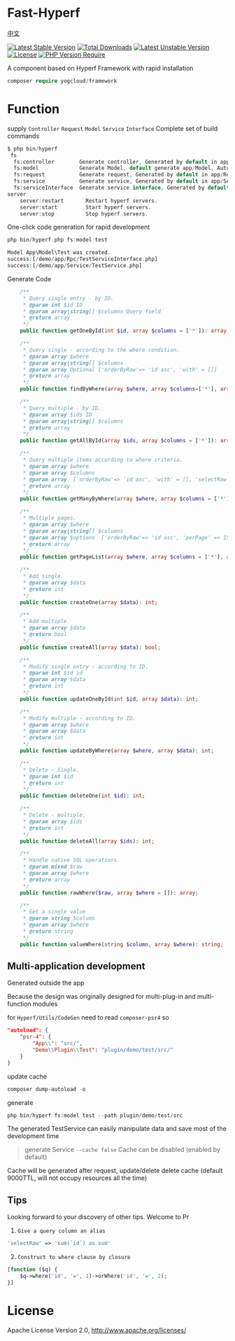 # Fast-Hyperf
[中文](./README-cn.md)

[![Latest Stable Version](http://poser.pugx.org/yogcloud/framework/v)](https://packagist.org/packages/yogcloud/framework) [![Total Downloads](http://poser.pugx.org/yogcloud/framework/downloads)](https://packagist.org/packages/yogcloud/framework) [![Latest Unstable Version](http://poser.pugx.org/yogcloud/framework/v/unstable)](https://packagist.org/packages/yogcloud/framework) [![License](http://poser.pugx.org/yogcloud/framework/license)](https://packagist.org/packages/yogcloud/framework) [![PHP Version Require](http://poser.pugx.org/yogcloud/framework/require/php)](https://packagist.org/packages/yogcloud/framework)

A component based on Hyperf Framework with rapid installation


```php
composer require yogcloud/framework
```


# Function
supply `Controller` `Request` `Model` `Service` `Interface` Complete set of build commands
```php
$ php bin/hyperf
 fs
  fs:controller        Generate controller, Generated by default in app/Controller
  fs:model             Generate Model, default generate app/Model, Automatic generated Service,Interface
  fs:request           Generate request, Generated by default in app/Request
  fs:service           Generate service, Generated by default in app/Service
  fs:serviceInterface  Generate service interface, Generated by default in app/Service
server
    server:restart       Restart hyperf servers.
    server:start         Start hyperf servers.
    server:stop          Stop hyperf servers.
```


One-click code generation for rapid development
```php
php bin/hyperf.php fs:model test

Model App\Model\Test was created.
success:[/demo/app/Rpc/TestServiceInterface.php]
success:[/demo/app/Service/TestService.php]
```

Generate Code

```php
    /**
     * Query single entry - by ID.
     * @param int $id ID
     * @param array|string[] $columns Query field
     * @return array
     */
    public function getOneById(int $id, array $columns = ['*']): array;

    /**
     * Query single - according to the where condition.
     * @param array $where
     * @param array|string[] $columns
     * @param array Optional ['orderByRaw'=> 'id asc', 'with' = []]
     * @return array
     */
    public function findByWhere(array $where, array $columns=['*'], array $options = []): array;

    /**
     * Query multiple - by ID.
     * @param array $ids ID
     * @param array|string[] $columns
     * @return array
     */
    public function getAllById(array $ids, array $columns = ['*']): array;

    /**
     * Query multiple items according to where criteria.
     * @param array $where
     * @param array $columns
     * @param array  ['orderByRaw'=> 'id asc', 'with' = [], 'selectRaw' => 'count(*) as count']
     * @return array
     */
    public function getManyByWhere(array $where, array $columns = ['*'], array $options = []): array;

    /**
     * Multiple pages.
     * @param array $where
     * @param array|string[] $columns
     * @param array $options  ['orderByRaw'=> 'id asc', 'perPage' => 15, 'page' => null, 'pageName' => 'page']
     * @return array
     */
    public function getPageList(array $where, array $columns = ['*'], array $options = []): array;

    /**
     * Add single.
     * @param array $data
     * @return int
     */
    public function createOne(array $data): int;

    /**
     * Add multiple.
     * @param array $data
     * @return bool
     */
    public function createAll(array $data): bool;

    /**
     * Modify single entry - according to ID.
     * @param int $id id
     * @param array $data
     * @return int
     */
    public function updateOneById(int $id, array $data): int;

    /**
     * Modify multiple - according to ID.
     * @param array $where
     * @param array $data
     * @return int
     */
    public function updateByWhere(array $where, array $data): int;

    /**
     * Delete - Single.
     * @param int $id
     * @return int
     */
    public function deleteOne(int $id): int;

    /**
     * Delete - multiple.
     * @param array $ids
     * @return int
     */
    public function deleteAll(array $ids): int;

    /**
     * Handle native SQL operations.
     * @param mixed $raw
     * @param array $where
     * @return array
     */
    public function rawWhere($raw, array $where = []): array;

    /**
     * Get a single value
     * @param string $column
     * @param array $where
     * @return string
     */
    public function valueWhere(string $column, array $where): string;
```

## Multi-application development
Generated outside the app

Because the design was originally designed for multi-plug-in and multi-function modules

for `Hyperf/Utils/CodeGen` need to read `composer-psr4` so
```json
"autoload": {
    "psr-4": {
        "App\\": "src/",
        "Demo\\Plugin\\Test": "plugin/demo/test/src/"
    }
}
```
update cache
```php
composer dump-autoload -o
```
generate
```php
php bin/hyperf fs:model test --path plugin/demo/test/src
```

The generated TestService can easily manipulate data and save most of the development time

> generate Service `--cache false` Cache can be disabled (enabled by default)

Cache will be generated after request, update/delete delete cache (default 9000TTL, will not occupy resources all the time)

## Tips
Looking forward to your discovery of other tips. Welcome to Pr

1. `Give a query column an alias`
```php
'selectRaw' => 'sum(`id`) as sum'
```
2. `Construct to where clause by closure`
```php
[function ($q) {
    $q->where('id', '=', 1)->orWhere('id', '=', 2);
}]
```

# License
Apache License Version 2.0, http://www.apache.org/licenses/

